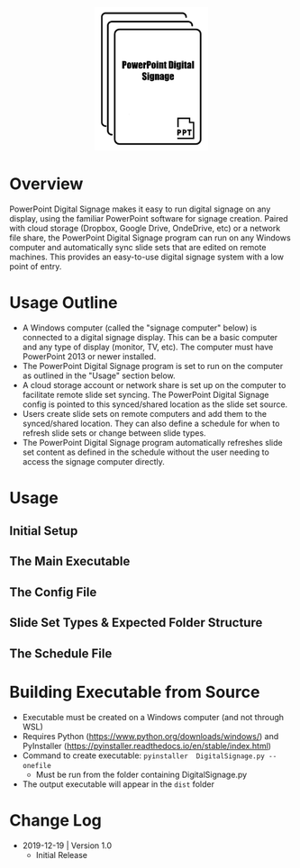 <p align="center">
<img src="Assets/PowerPointDigitalSignageLogo.png" width="40%;" style="margin: 0 auto;">
</p>

# Overview
PowerPoint Digital Signage makes it easy to run digital signage on any display, using the familiar PowerPoint software for signage creation. Paired with cloud storage (Dropbox, Google Drive, OndeDrive, etc) or a network file share, the PowerPoint Digital Signage program can run on any Windows computer and automatically sync slide sets that are edited on remote machines. This provides an easy-to-use digital signage system with a low point of entry.

# Usage Outline
  - A Windows computer (called the "signage computer" below) is connected to a digital signage display. This can be a basic computer and any type of display (monitor, TV, etc). The computer must have PowerPoint 2013 or newer installed.
  - The PowerPoint Digital Signage program is set to run on the computer as outlined in the "Usage" section below.
  - A cloud storage account or network share is set up on the computer to facilitate remote slide set syncing. The PowerPoint Digital Signage config is pointed to this synced/shared location as the slide set source.
  - Users create slide sets on remote computers and add them to the synced/shared location. They can also define a schedule for when to refresh slide sets or change between slide types.
  - The PowerPoint Digital Signage program automatically refreshes slide set content as defined in the schedule without the user needing to access the signage computer directly.

# Usage
## Initial Setup
## The Main Executable
## The Config File
## Slide Set Types & Expected Folder Structure
## The Schedule File

# Building Executable from Source
- Executable must be created on a Windows computer (and not through WSL)
- Requires Python (https://www.python.org/downloads/windows/) and PyInstaller (https://pyinstaller.readthedocs.io/en/stable/index.html) 
- Command to create executable: ```pyinstaller  DigitalSignage.py --onefile```
  - Must be run from the folder containing DigitalSignage.py
- The output executable will appear in the ```dist``` folder

# Change Log
- 2019-12-19 | Version 1.0
  - Initial Release
